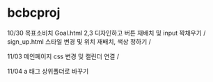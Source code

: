 # bcbcproj
10/30 목표소비치 Goal.html 2,3 디자인하고 버튼 재배치 및 input 꽉채우기
/
sign_up.html 스타일 변경 및 위치 재배치,  색상 정하기
/

11/03
메인페이지 css 변경 및 캘린더 연결
/

11/04
a 태그 상위폴더로 바꾸기

